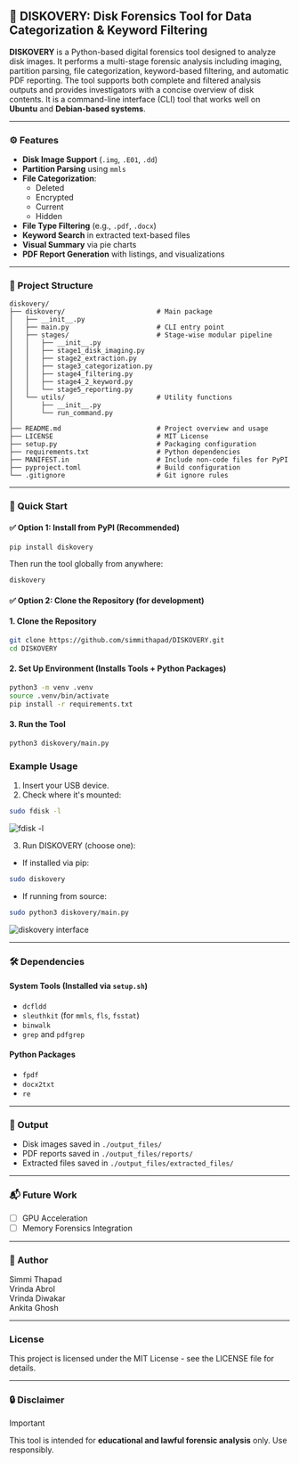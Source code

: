 ## 🧪 DISKOVERY: Disk Forensics Tool for Data Categorization & Keyword Filtering

**DISKOVERY** is a Python-based digital forensics tool designed to analyze disk images. It performs a multi-stage forensic analysis including imaging, partition parsing, file categorization, keyword-based filtering, and automatic PDF reporting. The tool supports both complete and filtered analysis outputs and provides investigators with a concise overview of disk contents.  It is a command-line interface (CLI) tool that works well on **Ubuntu** and **Debian-based systems**.

---

### ⚙️ Features
- **Disk Image Support** (`.img`, `.E01`, `.dd`)
- **Partition Parsing** using `mmls`
- **File Categorization**:
  - Deleted
  - Encrypted
  - Current
  - Hidden
- **File Type Filtering** (e.g., `.pdf`, `.docx`)
- **Keyword Search** in extracted text-based files
- **Visual Summary** via pie charts
- **PDF Report Generation** with listings, and visualizations

---

### 📁 Project Structure
```
diskovery/
├── diskovery/                       # Main package
│   ├── __init__.py
│   ├── main.py                      # CLI entry point
│   ├── stages/                      # Stage-wise modular pipeline
│   │   ├── __init__.py
│   │   ├── stage1_disk_imaging.py
│   │   ├── stage2_extraction.py
│   │   ├── stage3_categorization.py
│   │   ├── stage4_filtering.py
│   │   ├── stage4_2_keyword.py
│   │   └── stage5_reporting.py
│   └── utils/                       # Utility functions
│       ├── __init__.py
│       └── run_command.py
│
├── README.md                        # Project overview and usage
├── LICENSE                          # MIT License
├── setup.py                         # Packaging configuration
├── requirements.txt                 # Python dependencies
├── MANIFEST.in                      # Include non-code files for PyPI
├── pyproject.toml                   # Build configuration
└── .gitignore                       # Git ignore rules
```

---

### 🚀 Quick Start

#### ✅ Option 1: Install from PyPI (Recommended)
```bash
pip install diskovery
```

Then run the tool globally from anywhere:
```bash
diskovery
```

#### ✅ Option 2: Clone the Repository (for development)

#### 1. Clone the Repository
```bash
git clone https://github.com/simmithapad/DISKOVERY.git
cd DISKOVERY
```

#### 2. Set Up Environment  (Installs Tools + Python Packages)
```bash
python3 -m venv .venv
source .venv/bin/activate
pip install -r requirements.txt
```

#### 3. Run the Tool
```bash
python3 diskovery/main.py
```
### Example Usage 
1. Insert your USB device.
2. Check where it's mounted:
```bash
sudo fdisk -l
```
![fdisk -l](https://github.com/user-attachments/assets/77b0b981-3d36-4c47-9e19-4cef14787032)

3. Run DISKOVERY (choose one):
- If installed via pip:
```bash
sudo diskovery
```
- If running from source:
```bash
sudo python3 diskovery/main.py
```
![diskovery interface](https://github.com/user-attachments/assets/6533f9cd-5b1c-4da1-87f7-277f1b9e155f)

---

### 🛠️ Dependencies
#### System Tools (Installed via `setup.sh`)
- `dcfldd`
- `sleuthkit` (for `mmls`, `fls`, `fsstat`)
- `binwalk`
- `grep` and `pdfgrep`

#### Python Packages
- `fpdf`
- `docx2txt`
- `re`

---

### 📄 Output
- Disk images saved in `./output_files/`
- PDF reports saved in `./output_files/reports/`
- Extracted files saved in `./output_files/extracted_files/`

---

### 📬 Future Work
- [ ] GPU Acceleration
- [ ] Memory Forensics Integration

---

### 👤 Author
Simmi Thapad   
Vrinda Abrol  
Vrinda Diwakar  
Ankita Ghosh

---

### License
 This project is licensed under the MIT License - see the LICENSE file for details.

 ---

### 🔒 Disclaimer
> [!Important]
> This tool is intended for **educational and lawful forensic analysis** only. Use responsibly.
